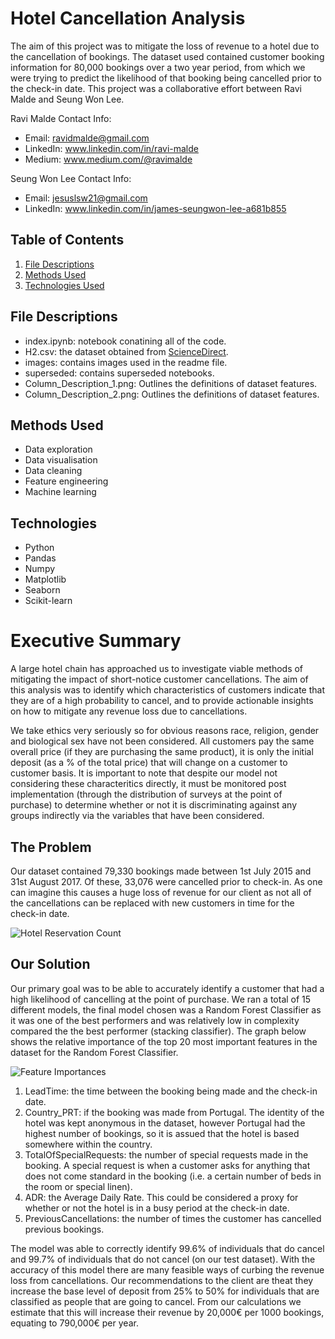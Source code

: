 # Hotel Cancellation Analysis

The aim of this project was to mitigate the loss of revenue to a hotel due to the cancellation of bookings. The dataset used contained customer booking information for 80,000 bookings over a two year period, from which we were trying to predict the likelihood of that booking being cancelled prior to the check-in date. This project was a collaborative effort between Ravi Malde and Seung Won Lee.

Ravi Malde Contact Info:
- Email: ravidmalde@gmail.com
- LinkedIn: www.linkedin.com/in/ravi-malde
- Medium: www.medium.com/@ravimalde

Seung Won Lee Contact Info:
- Email: jesuslsw21@gmail.com
- LinkedIn: www.linkedin.com/in/james-seungwon-lee-a681b855

## Table of Contents

1. [ File Descriptions ](#file_description)
2. [ Methods Used ](#methods_used)
3. [ Technologies Used ](#technologies_used)

<a name="file_description"></a>
## File Descriptions

- index.ipynb: notebook conatining all of the code.
- H2.csv: the dataset obtained from [ScienceDirect](https://www.sciencedirect.com/science/article/pii/S2352340918315191).
- images: contains images used in the readme file.
- superseded: contains superseded notebooks.
- Column_Description_1.png: Outlines the definitions of dataset features.
- Column_Description_2.png: Outlines the definitions of dataset features.

<a name="methods_used"></a>
## Methods Used

- Data exploration
- Data visualisation
- Data cleaning
- Feature engineering
- Machine learning

<a name="technologies_used"></a>
## Technologies

- Python
- Pandas
- Numpy
- Matplotlib
- Seaborn
- Scikit-learn

# Executive Summary

A large hotel chain has approached us to investigate viable methods of mitigating the impact of short-notice customer cancellations. The aim of this analysis was to identify which characteristics of customers indicate that they are of a high probability to cancel, and to provide actionable insights on how to mitigate any revenue loss due to cancellations.

We take ethics very seriously so for obvious reasons race, religion, gender and biological sex have not been considered. All customers pay the same overall price (if they are purchasing the same product), it is only the initial deposit (as a % of the total price) that will change on a customer to customer basis. It is important to note that despite our model not considering these characteritics directly, it must be monitored post implementation (through the distribution of surveys at the point of purchase) to determine whether or not it is discriminating against any groups indirectly via the variables that have been considered.

## The Problem

Our dataset contained 79,330 bookings made between 1st July 2015 and 31st August 2017. Of these, 33,076 were cancelled prior to check-in. As one can imagine this causes a huge loss of revenue for our client as not all of the cancellations can be replaced with new customers in time for the check-in date.

![Hotel Reservation Count](https://github.com/ravimalde/hotel_cancellation_analysis/blob/master/images/cancellation_count.png)

## Our Solution

Our primary goal was to be able to accurately identify a customer that had a high likelihood of cancelling at the point of purchase. We ran a total of 15 different models, the final model chosen was a Random Forest Classifier as it was one of the best performers and was relatively low in complexity compared the the best performer (stacking classifier). The graph below shows the relative importance of the top 20 most important features in the dataset for the Random Forest Classifier.

![Feature Importances](https://github.com/ravimalde/hotel_cancellation_analysis/blob/master/images/feature_importance.png)

1. LeadTime: the time between the booking being made and the check-in date.
2. Country_PRT: if the booking was made from Portugal. The identity of the hotel was kept anonymous in the dataset, however Portugal had the highest number of bookings, so it is assued that the hotel is based somewhere within the country.
3. TotalOfSpecialRequests: the number of special requests made in the booking. A special request is when a customer asks for anything that does not come standard in the booking (i.e. a certain number of beds in the room or special linen).
4. ADR: the Average Daily Rate. This could be considered a proxy for whether or not the hotel is in a busy period at the check-in date.
5. PreviousCancellations: the number of times the customer has cancelled previous bookings.

The model was able to correctly identify 99.6% of individuals that do cancel and 99.7% of individuals that do not cancel (on our test dataset). With the accuracy of this model there are many feasible ways of curbing the revenue loss from cancellations. Our recommendations to the client are theat they increase the base level of deposit from 25% to 50% for individuals that are classified as people that are going to cancel. From our calculations we estimate that this will increase their revenue by 20,000€ per 1000 bookings, equating to 790,000€ per year.
